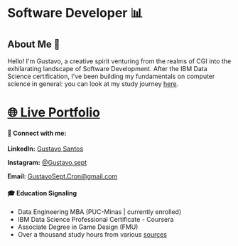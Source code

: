 # Software Developer 📊

## About Me 👋

Hello! I'm Gustavo, a creative spirit venturing from the realms of CGI into the exhilarating landscape of Software Development. After the IBM Data Science certification, I've been building my fundamentals on computer science in general: you can look at my study journey [here](bit.ly/GustEduJourney).

# [🌐 Live Portfolio](http://gustavosept.us-east-1.elasticbeanstalk.com/)

#### 🔗 Connect with me:

**LinkedIn:** [Gustavo Santos](https://www.linkedin.com/in/gustavosept/)

**Instagram:** [@Gustavo.sept](https://www.instagram.com/gustavo.sept/)

**Email:** GustavoSept.Cron@gmail.com

#### 🎓 Education Signaling

+ Data Engineering MBA (PUC-Minas | currently enrolled)
+ IBM Data Science Professional Certificate - Coursera
+ Associate Degree in Game Design (FMU)
+ Over a thousand study hours from various [sources](bit.ly/GustEduJourney)
